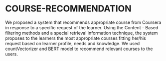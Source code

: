 # COURSE-RECOMMENDATION
We proposed a system that recommends appropriate course from Coursera in response to a specific request of the learner. Using the Content - Based filtering methods and a special retrieval information technique, the system proposes to the learners the most appropriate courses fitting her/his request based on learner profile, needs and knowledge.
We used countVectorizer and BERT model to recommend relevant courses to the users.
